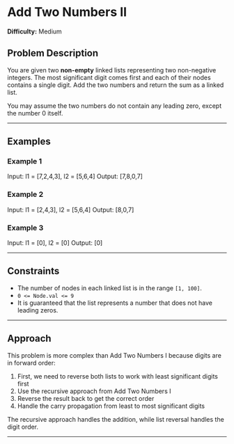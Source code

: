 # Add Two Numbers II

**Difficulty:** Medium

## Problem Description

You are given two **non-empty** linked lists representing two non-negative integers. The most significant digit comes first and each of their nodes contains a single digit. Add the two numbers and return the sum as a linked list.

You may assume the two numbers do not contain any leading zero, except the number 0 itself.

---

## Examples

### Example 1
Input: l1 = [7,2,4,3], l2 = [5,6,4]
Output: [7,8,0,7]

### Example 2
Input: l1 = [2,4,3], l2 = [5,6,4]
Output: [8,0,7]

### Example 3
Input: l1 = [0], l2 = [0]
Output: [0]

---

## Constraints

- The number of nodes in each linked list is in the range `[1, 100]`.
- `0 <= Node.val <= 9`
- It is guaranteed that the list represents a number that does not have leading zeros.

---

## Approach

This problem is more complex than Add Two Numbers I because digits are in forward order:
1. First, we need to reverse both lists to work with least significant digits first
2. Use the recursive approach from Add Two Numbers I
3. Reverse the result back to get the correct order
4. Handle the carry propagation from least to most significant digits

The recursive approach handles the addition, while list reversal handles the digit order.

---

